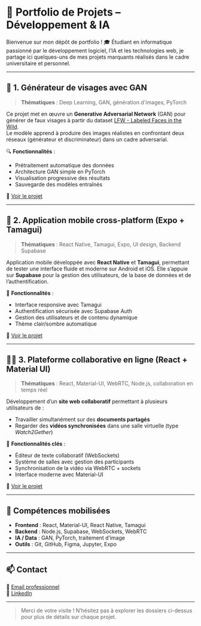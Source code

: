 # 💼 Portfolio de Projets – Développement & IA

Bienvenue sur mon dépôt de portfolio ! 🎓 Étudiant en informatique passionné par le développement logiciel, l’IA et les technologies web, je partage ici quelques-uns de mes projets marquants réalisés dans le cadre universitaire et personnel.

---

## 🧠 1. Générateur de visages avec GAN

> **Thématiques** : Deep Learning, GAN, génération d'images, PyTorch

Ce projet met en œuvre un **Generative Adversarial Network** (GAN) pour générer de faux visages à partir du dataset [LFW - Labeled Faces in the Wild](https://www.kaggle.com/datasets).  
Le modèle apprend à produire des images réalistes en confrontant deux réseaux (générateur et discriminateur) dans un cadre adversarial.

🔍 **Fonctionnalités** :
- Prétraitement automatique des données
- Architecture GAN simple en PyTorch
- Visualisation progressive des résultats
- Sauvegarde des modèles entraînés

📂 [Voir le projet](./projet-gan)

---

## 📱 2. Application mobile cross-platform (Expo + Tamagui)

> **Thématiques** : React Native, Tamagui, Expo, UI design, Backend Supabase

Application mobile développée avec **React Native** et **Tamagui**, permettant de tester une interface fluide et moderne sur Android et iOS. Elle s’appuie sur **Supabase** pour la gestion des utilisateurs, de la base de données et de l’authentification.

📱 **Fonctionnalités** :
- Interface responsive avec Tamagui
- Authentification sécurisée avec Supabase Auth
- Gestion des utilisateurs et de contenu dynamique
- Thème clair/sombre automatique

📂 [Voir le projet](./app-mobile)

---

## 🧑‍💻 3. Plateforme collaborative en ligne (React + Material UI)

> **Thématiques** : React, Material-UI, WebRTC, Node.js, collaboration en temps réel

Développement d’un **site web collaboratif** permettant à plusieurs utilisateurs de :
- Travailler simultanément sur des **documents partagés**
- Regarder des **vidéos synchronisées** dans une salle virtuelle (type *Watch2Gether*)

🧩 **Fonctionnalités clés** :
- Éditeur de texte collaboratif (WebSockets)
- Système de salles avec gestion des participants
- Synchronisation de la vidéo via WebRTC + sockets
- Interface moderne avec Material-UI

📂 [Voir le projet](./site-collaboratif)

---

## 🔧 Compétences mobilisées

- **Frontend** : React, Material-UI, React Native, Tamagui
- **Backend** : Node.js, Supabase, WebSockets, WebRTC
- **IA / Data** : GAN, PyTorch, traitement d’image
- **Outils** : Git, GitHub, Figma, Jupyter, Expo

---

## 📫 Contact

📧 [Email professionnel](m.levesque449@gmail.com)  
🔗 [LinkedIn](https://www.linkedin.com/in/mathis-levesque-88b146364/)  

---

> Merci de votre visite ! N’hésitez pas à explorer les dossiers ci-dessus pour plus de détails sur chaque projet.
